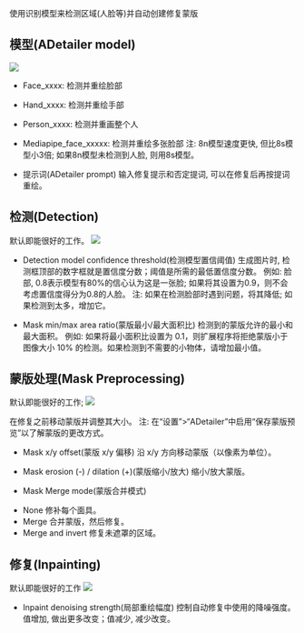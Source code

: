 使用识别模型来检测区域(人脸等)并自动创建修复蒙版

## 模型(ADetailer model)
![]('../assets/cj/ADetailer_1.png')
* Face_xxxx: 检测并重绘脸部
* Hand_xxxx: 检测并重绘手部
* Person_xxxx: 检测并重画整个人
* Mediapipe_face_xxxxx: 检测并重绘多张脸部
注: 8n模型速度更快, 但比8s模型小3倍; 如果8n模型未检测到人脸, 则用8s模型。

* 提示词(ADetailer prompt)
输入修复提示和否定提词, 可以在修复后再按提词重绘。

## 检测(Detection)
默认即能很好的工作。
![]('../assets/cj/ADetailer_2.png')

* Detection model confidence threshold(检测模型置信阈值)
生成图片时, 检测框顶部的数字框就是置信度分数；阈值是所需的最低置信度分数。
例如: 脸部, 0.8表示模型有80%的信心认为这是一张脸; 如果将其设置为0.9，则不会考虑置信度得分为0.8的人脸。
注: 如果在检测脸部时遇到问题，将其降低; 如果检测到太多，增加它。

* Mask min/max area ratio(蒙版最小/最大面积比)
检测到的蒙版允许的最小和最大面积。
例如: 如果将最小面积比设置为 0.1，则扩展程序将拒绝蒙版小于图像大小 10% 的检测。如果检测到不需要的小物体，请增加最小值。

## 蒙版处理(Mask Preprocessing)
默认即能很好的工作;
![]('../assets/cj/ADetailer_3.png')

在修复之前移动蒙版并调整其大小。
注: 在“设置”>“ADetailer”中启用“保存蒙版预览”以了解蒙版的更改方式。

* Mask x/y offset(蒙版 x/y 偏移)
沿 x/y 方向移动蒙版（以像素为单位）。

* Mask erosion (-) / dilation (+)(蒙版缩小/放大)
缩小/放大蒙版。

* Mask Merge mode(蒙版合并模式)
- None 修补每个面具。
- Merge 合并蒙版，然后修复。
- Merge and invert 修复未遮罩的区域。

## 修复(Inpainting)
默认即能很好的工作
![]('../assets/cj/ADetailer_4.png')

* Inpaint denoising strength(局部重绘幅度)
控制自动修复中使用的降噪强度。值增加, 做出更多改变；值减少, 减少改变。
